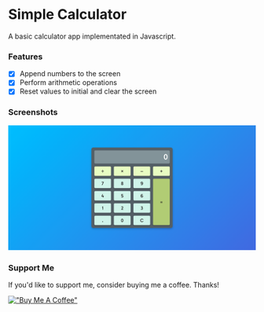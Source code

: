 # Simple Calculator

A basic calculator app implementated in Javascript.

### Features

- [x] Append numbers to the screen
- [x] Perform arithmetic operations
- [x] Reset values to initial and clear the screen

### Screenshots

![Simple Calculator](https://raw.githubusercontent.com/refinedguides/simple-calculator/main/screenshot.png)

### Support Me

If you'd like to support me, consider buying me a coffee. Thanks!

[!["Buy Me A Coffee"](https://www.buymeacoffee.com/assets/img/custom_images/orange_img.png)](https://www.buymeacoffee.com/refinedguides)
